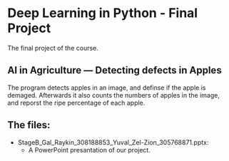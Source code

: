 # Deep Learning in Python - Final Project
The final project of the course.
## AI in Agriculture — Detecting defects in Apples
The program detects apples in an image, and definse if the apple is demaged.
Afterwards it also counts the numbers of apples in the image, and reporst the ripe percentage of each apple.


## The files:
* StageB_Gal_Raykin_308188853_Yuval_Zel-Zion_305768871.pptx:
  * A PowerPoint presantation of our project.

